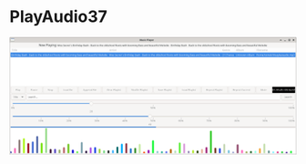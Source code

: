 
# PlayAudio37

<img width="964" alt="playaudio41" src="https://github.com/stpf99/PlayAudio/blob/6d2a30284b07cb5831144348e8c574494e4f0ec5/pa41.png">
